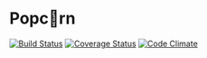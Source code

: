 # Popc:eyes:rn

[![Build Status](https://travis-ci.org/shinosakarb/popcoorn.svg?branch=master)](https://travis-ci.org/shinosakarb/popcoorn)
[![Coverage Status](https://coveralls.io/repos/shinosakarb/popcoorn/badge.svg?branch=master&service=github)](https://coveralls.io/github/shinosakarb/popcoorn?branch=master)
[![Code Climate](https://codeclimate.com/github/shinosakarb/popcoorn/badges/gpa.svg)](https://codeclimate.com/github/shinosakarb/popcoorn)
